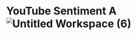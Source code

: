 # YouTube Sentiment A![Untitled Workspace (6)](https://user-images.githubusercontent.com/55298583/120418148-ff5a8880-c32d-11eb-8809-00242591ece3.png)


